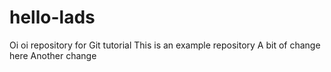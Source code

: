 # hello-lads
Oi oi repository for Git tutorial
This is an example repository
A bit of change here
Another change
